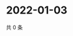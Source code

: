 # 2022-01-03

共 0 条

<!-- BEGIN WEIBO -->
<!-- 最后更新时间 Mon Jan 03 2022 06:11:12 GMT+0800 (China Standard Time) -->

<!-- END WEIBO -->
